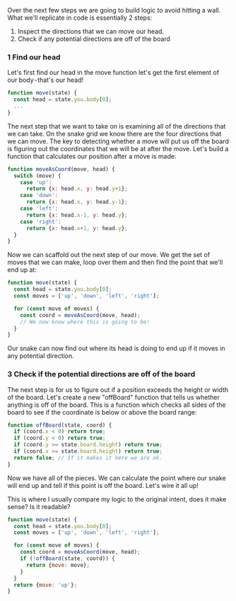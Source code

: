 Over the next few steps we are going to build logic to avoid hitting a wall.
What we'll replicate in code is essentially 2 steps:

1. Inspect the directions that we can move our head.
1. Check if any potential directions are off of the board

### 1 Find our head

Let's first find our head in the move function let's get the first element of
our body - that's our head!

```javascript
function move(state) {
  const head = state.you.body[0];
  ...
}
```

The next step that we want to take on is examining all of the directions that we
can take. On the snake grid we know there are the four directions that we can
move. The key to detecting whether a move will put us off the board is figuring
out the coordinates that we will be at after the move. Let's build a function
that calculates our position after a move is made:

```javascript
function moveAsCoord(move, head) {
  switch (move) {
    case 'up':
      return {x: head.x, y: head.y+1};
    case 'down':
      return {x: head.x, y: head.y-1};
    case 'left':
      return {x: head.x-1, y: head.y};
    case 'right':
      return {x: head.x+1, y: head.y};
  }
}
```

Now we can scaffold out the next step of our move. We get the set of moves that
we can make, loop over them and then find the point that we'll end up at:

```javascript
function move(state) {
  const head = state.you.body[0];
  const moves = ['up', 'down', 'left', 'right'];

  for (const move of moves) {
    const coord = moveAsCoord(move, head);
    // We now know where this is going to be!
  }
}
```

Our snake can now find out where its head is doing to end up if it moves in any
potential direction.

### 3 Check if the potential directions are off of the board

The next step is for us to figure out if a position exceeds the height or width
of the board. Let's create a new "offBoard" function that tells us whether
anything is off of the board. This is a function which checks all sides of the
board to see if the coordinate is below or above the board range:

```javascript
function offBoard(state, coord) {
  if (coord.x < 0) return true;
  if (coord.y < 0) return true;
  if (coord.y >= state.board.height) return true;
  if (coord.x >= state.board.height) return true;
  return false; // If it makes it here we are ok.
}
```

Now we have all of the pieces. We can calculate the point where our snake will
end up and tell if this point is off the board. Let's wire it all up!

This is where I usually compare my logic to the original intent, does it make
sense? Is it readable?

```javascript
function move(state) {
  const head = state.you.body[0];
  const moves = ['up', 'down', 'left', 'right'];

  for (const move of moves) {
    const coord = moveAsCoord(move, head);
    if (!offBoard(state, coord)) {
      return {move: move};
    }
  }
  return {move: 'up'};
}
```
